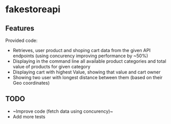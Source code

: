 # fakestoreapi

## Features

Provided code:

 * Retrieves, user product and shoping cart data from the given API endpoints (using concurency improving performance by ~50%)
 * Displaying in the command line all available product categories and total value of products for given category
 * Displaying cart with highest Value, showing that value and cart owner
 * Showing  two user with longest distance between them (based on their Geo coordinates)

## TODO

* ~Improve code (fetch data using concurency)~
* Add more tests

